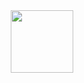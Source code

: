 <div id="header" align="center">
  <img src="https://media.giphy.com/media/uq1QEVIXxMh4k/giphy.gif" width="100"/>
</div>
